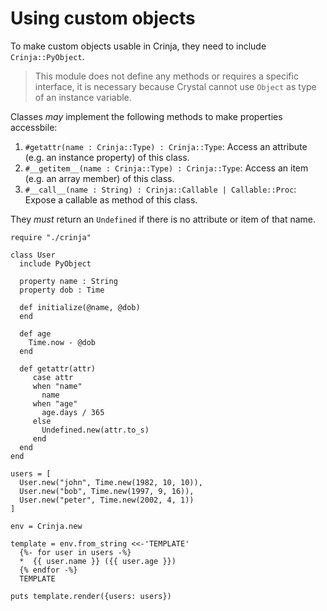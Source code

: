 # Using custom objects

To make custom objects usable in Crinja, they need to include `Crinja::PyObject`.

> This module does not define any methods or requires a specific interface, it is necessary because Crystal cannot use `Object` as type of an instance variable.

Classes *may* implement the following methods to make properties accessbile:

1. `#getattr(name : Crinja::Type) : Crinja::Type`: Access an attribute (e.g. an instance property) of this class.
2. `#__getitem__(name : Crinja::Type) : Crinja::Type`: Access an item (e.g. an array member) of this class.
3. `#__call__(name : String) : Crinja::Callable | Callable::Proc`: Expose a callable as method of this class.

They *must* return an `Undefined` if there is no attribute or item of that name.

```playground
require "./crinja"

class User
  include PyObject

  property name : String
  property dob : Time

  def initialize(@name, @dob)
  end

  def age
    Time.now - @dob
  end

  def getattr(attr)
     case attr
     when "name"
       name
     when "age"
       age.days / 365
     else
       Undefined.new(attr.to_s)
     end
  end
end

users = [
  User.new("john", Time.new(1982, 10, 10)),
  User.new("bob", Time.new(1997, 9, 16)),
  User.new("peter", Time.new(2002, 4, 1))
]

env = Crinja.new

template = env.from_string <<-'TEMPLATE'
  {%- for user in users -%}
  *  {{ user.name }} ({{ user.age }})
  {% endfor -%}
  TEMPLATE

puts template.render({users: users})
```
